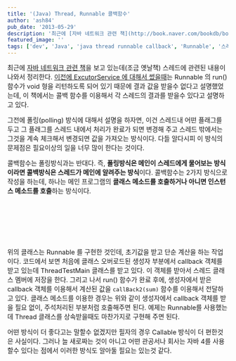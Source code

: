 ```yaml
---
title: '(Java) Thread, Runnable 콜백함수'
author: 'ash84'
pub_date: '2013-05-29'
description: '최근에 [자바 네트워크 관련 책](http://book.naver.com/bookdb/book_detail.nhn?bid=1583597)을 보고 있는데(조금 옛날책) 스레드에 관련된 내용이 나와서 정리한다. [이전에 ExcutorService 에 대해서 썼을때](http://ash84.tistory.com/933)는 Runnable 의 run()함수가 void 형을 리턴하도록 되어 있기 때문에 결과 값을 받을수 없다고 설명했었는데, 이 책에서는 콜백 함수를 이용해서 각 스레드'
featured_image: ''
tags: ['dev', 'Java', 'java thread runnable callback', 'Runnable', '스레드', '스레드 결과', '스레드 콜백함수', '콜백함수']
---
```



<span style="font-size: 11pt;">최근에 [자바 네트워크 관련 책](http://book.naver.com/bookdb/book_detail.nhn?bid=1583597)을 보고 있는데(조금 옛날책) 스레드에 관련된 내용이 나와서 정리한다. [이전에 ExcutorService 에 대해서 썼을때](http://ash84.tistory.com/933)는 Runnable 의 run()함수가 void 형을 리턴하도록 되어 있기 때문에 결과 값을 받을수 없다고 설명했었는데, 이 책에서는 콜백 함수를 이용해서 각 스레드의 결과를 받을수 있다고 설명하고 있다. </span>

<span style="font-size: 11pt;">그전에 폴링(polling) 방식에 대해서 설명을 하자면, 이건 스레드내 어떤 플래그를 두고 그 플래그를 스레드 내에서 처리가 완료가 되면 변경해 주고 스레드 밖에서는 그것을 계속 체크해서 변경되면 값을 가져오는 방식이다. 다들 알다시피 이 방식의 문제점은 필요이상의 일을 너무 많이 한다는 것이다. </span>

<span style="font-size: 11pt;">콜백함수는 폴링방식과는 반대다. 즉, **폴링방식은 메인이 스레드에게 물어보는 방식이라면 콜백방식은 스레드가 메인에 알려주는 방식**이다. 콜백함수는 2가지 방식으로 작성을 하는데, 하나는 메인 프로그램의 **클래스 메소드를 호출하거나 아니면 인스턴스 메소드를 호출**하는 방식이다. </span>

<script src="https://gist.github.com/AhnSeongHyun/5667540.js"></script>

<script async src="//pagead2.googlesyndication.com/pagead/js/adsbygoogle.js"></script>
<!-- 페이지내_긴_배너 -->
<ins class="adsbygoogle"
     style="display:inline-block;width:728px;height:90px"
     data-ad-client="ca-pub-8699046198561974"
     data-ad-slot="5480877276"></ins>
<script>
(adsbygoogle = window.adsbygoogle || []).push({});
</script>

<span style="font-size: 11pt;">위의 클래스는 Runnable 를 구현한 것인데, 초기값을 받고 단순 계산을 하는 작업이다. 코드에서 보면 처음에 클래스 오버로드된 </span><span style="font-size: 11pt;">생성자 부분에서 callback 객체를 받고 있는데 ThreadTestMain 클래스를 받고 있다. 이 객체를 받아서 스레드 클래스 멤버에 저장을 한다. 그리고 나서 run() 함수가 완료 후에, 생성자에서 받은 callback 객체를 이용해서 계산된 값을 `callBack2(sum)` 함수를 이용해서 전달하고 있다. 클래스 메소드를 이용한 경우는 위와 같이 생성자에서 callback 객체를 받을 필요 없이, 주석처리된 부분처럼 호출해주면 된다. 예제는 Runnable를 사용했는데 Thread 클래스를 상속받을때도 마찬가지로 구현해 주면 된다. </span>

<script src="https://gist.github.com/AhnSeongHyun/5667566.js"></script>

<span style="font-size: 11pt;">어떤 방식이 더 좋다고는 말할수 없겠지만 필자의 경우 Callable 방식이 더 편한것은 사실이다. 그러나 늘 새로짜는 것이 아니고 어떤 관공서나 회사는 자바 4를 사용할수 있다는 점에서 이러한 방식도 알아둘 필요는 있는것 같다. </span>



